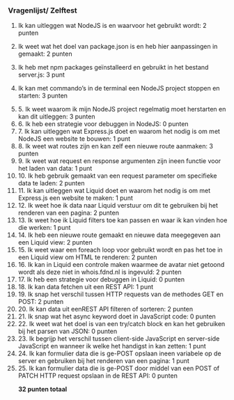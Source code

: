   <h3>Vragenlijst/ Zelftest</h3>


1. Ik kan uitleggen wat NodeJS is en waarvoor het gebruikt wordt: 2 punten</li>

2. Ik weet wat het doel van package.json is en heb hier aanpassingen in gemaakt: 2 punten</li>

3. Ik heb met npm packages geïnstalleerd en gebruikt in het bestand server.js: 3 punt</li>

4. Ik kan met commando’s in de terminal een NodeJS project stoppen en starten: 3 punten</li>
        <li>5. Ik weet waarom ik mijn NodeJS project regelmatig moet herstarten en kan dit uitleggen: 3 punten</li>
        <li>6. Ik heb een strategie voor debuggen in NodeJS: 0 punten</li>
        <li>7. Ik kan uitleggen wat Express.js doet en waarom het nodig is om met NodeJS een website te bouwen: 1 punt
        </li>
        <li>8. Ik weet wat routes zijn en kan zelf een nieuwe route aanmaken: 3 punten</li>
        <li>9. Ik weet wat request en response argumenten zijn ineen functie voor het laden van data: 1 punt</li>
        <li>10. Ik heb gebruik gemaakt van een request parameter om specifieke data te laden: 2 punten</li>
        <li>11. Ik kan uitleggen wat Liquid doet en waarom het nodig is om met Express.js een website te maken: 1 punt
        </li>
        <li>12. Ik weet hoe ik data naar Liquid verstuur om dit te gebruiken bij het renderen van een pagina: 2 punten
        </li>
        <li>13. Ik weet hoe ik Liquid filters toe kan passen en waar ik kan vinden hoe die werken: 1 punt</li>
        <li>14. Ik heb een nieuwe route gemaakt en nieuwe data meegegeven aan een Liquid view: 2 punten</li>
        <li>15. Ik weet waar een foreach loop voor gebruikt wordt en pas het toe in een Liquid view om HTML te renderen:
          2
          punten</li>
        <li>16. Ik kan in Liquid een controle maken waarmee de avatar niet getoond wordt als deze niet in whois.fdnd.nl
          is
          ingevuld: 2 punten</li>
        <li>17. Ik heb een strategie voor debuggen in Liquid: 0 punten</li>
        <li>18. Ik kan data fetchen uit een REST API: 1 punt</li>
        <li>19. Ik snap het verschil tussen HTTP requests van de methodes GET en POST: 2 punten</li>
        <li>20. Ik kan data uit eenREST API filteren of sorteren: 2 punten</li>
        <li>21. Ik snap wat het async keyword doet in JavaScript code: 0 punten</li>
        <li>22. Ik weet wat het doel is van een try/catch block en kan het gebruiken bij het parsen van JSON: 0 punten
        </li>
        <li>23. Ik begrijp het verschil tussen client-side JavaScript en server-side JavaScript en wanneer ik welke het
          handigst in kan zetten: 1 punt</li>
        <li>24. Ik kan formulier data die is ge-POST opslaan ineen variabele op de server en gebruiken bij het renderen
          van een pagina: 1 punt</li>
        <li>25. Ik kan formulier data die is ge-POST door middel van een POST of PATCH HTTP request opslaan in de REST
          API: 0 punten</li>
      </ul>
      <p><strong>32 punten totaal</strong></p>